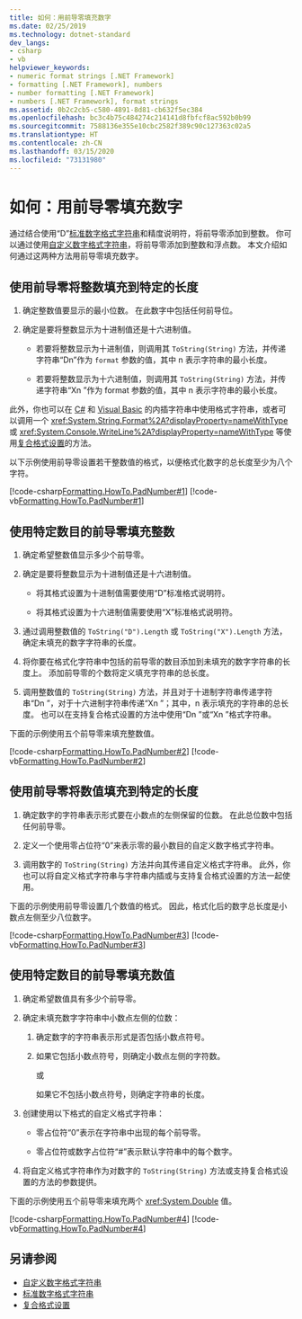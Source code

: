 ```yaml
---
title: 如何：用前导零填充数字
ms.date: 02/25/2019
ms.technology: dotnet-standard
dev_langs:
- csharp
- vb
helpviewer_keywords:
- numeric format strings [.NET Framework]
- formatting [.NET Framework], numbers
- number formatting [.NET Framework]
- numbers [.NET Framework], format strings
ms.assetid: 0b2c2cb5-c580-4891-8d81-cb632f5ec384
ms.openlocfilehash: bc3c4b75c484274c214141d8fbfcf8ac592b0b99
ms.sourcegitcommit: 7588136e355e10cbc2582f389c90c127363c02a5
ms.translationtype: HT
ms.contentlocale: zh-CN
ms.lasthandoff: 03/15/2020
ms.locfileid: "73131980"
---
```

# <a name="how-to-pad-a-number-with-leading-zeros"></a>如何：用前导零填充数字

通过结合使用“D”[标准数字格式字符串](../../../docs/standard/base-types/standard-numeric-format-strings.md)和精度说明符，将前导零添加到整数。 你可以通过使用[自定义数字格式字符串](../../../docs/standard/base-types/custom-numeric-format-strings.md)，将前导零添加到整数和浮点数。 本文介绍如何通过这两种方法用前导零填充数字。

## <a name="to-pad-an-integer-with-leading-zeros-to-a-specific-length"></a>使用前导零将整数填充到特定的长度

1. 确定整数值要显示的最小位数。 在此数字中包括任何前导位。

1. 确定是要将整数显示为十进制值还是十六进制值。

    - 若要将整数显示为十进制值，则调用其 `ToString(String)` 方法，并传递字符串“Dn”作为 `format` 参数的值，其中 n 表示字符串的最小长度。

    - 若要将整数显示为十六进制值，则调用其 `ToString(String)` 方法，并传递字符串“Xn  ”作为 format 参数的值，其中 n  表示字符串的最小长度。

此外，你也可以在 [C#](../../csharp/language-reference/tokens/interpolated.md) 和 [Visual Basic](../../visual-basic/programming-guide/language-features/strings/interpolated-strings.md) 的内插字符串中使用格式字符串，或者可以调用一个 <xref:System.String.Format%2A?displayProperty=nameWithType> 或 <xref:System.Console.WriteLine%2A?displayProperty=nameWithType> 等使用[复合格式设置](../../../docs/standard/base-types/composite-formatting.md)的方法。

以下示例使用前导零设置若干整数值的格式，以便格式化数字的总长度至少为八个字符。

[!code-csharp[Formatting.HowTo.PadNumber#1](../../../samples/snippets/csharp/VS_Snippets_CLR/Formatting.HowTo.PadNumber/cs/Pad1.cs#1)]
[!code-vb[Formatting.HowTo.PadNumber#1](../../../samples/snippets/visualbasic/VS_Snippets_CLR/Formatting.HowTo.PadNumber/vb/Pad1.vb#1)]

## <a name="to-pad-an-integer-with-a-specific-number-of-leading-zeros"></a>使用特定数目的前导零填充整数

1. 确定希望整数值显示多少个前导零。

1. 确定是要将整数显示为十进制值还是十六进制值。

    - 将其格式设置为十进制值需要使用“D”标准格式说明符。

    - 将其格式设置为十六进制值需要使用“X”标准格式说明符。

1. 通过调用整数值的 `ToString("D").Length` 或 `ToString("X").Length` 方法，确定未填充的数字字符串的长度。

1. 将你要在格式化字符串中包括的前导零的数目添加到未填充的数字字符串的长度上。 添加前导零的个数将定义填充字符串的总长度。

1. 调用整数值的 `ToString(String)` 方法，并且对于十进制字符串传递字符串“Dn  ”，对于十六进制字符串传递“Xn  ”；其中，n  表示填充的字符串的总长度。 也可以在支持复合格式设置的方法中使用“Dn  ”或“Xn  ”格式字符串。

下面的示例使用五个前导零来填充整数值。

[!code-csharp[Formatting.HowTo.PadNumber#2](../../../samples/snippets/csharp/VS_Snippets_CLR/Formatting.HowTo.PadNumber/cs/Pad1.cs#2)]
[!code-vb[Formatting.HowTo.PadNumber#2](../../../samples/snippets/visualbasic/VS_Snippets_CLR/Formatting.HowTo.PadNumber/vb/Pad1.vb#2)]

## <a name="to-pad-a-numeric-value-with-leading-zeros-to-a-specific-length"></a>使用前导零将数值填充到特定的长度

1. 确定数字的字符串表示形式要在小数点的左侧保留的位数。 在此总位数中包括任何前导零。

1. 定义一个使用零占位符“0”来表示零的最小数目的自定义数字格式字符串。

1. 调用数字的 `ToString(String)` 方法并向其传递自定义格式字符串。 此外，你也可以将自定义格式字符串与字符串内插或与支持复合格式设置的方法一起使用。

下面的示例使用前导零设置几个数值的格式。 因此，格式化后的数字总长度是小数点左侧至少八位数字。

[!code-csharp[Formatting.HowTo.PadNumber#3](../../../samples/snippets/csharp/VS_Snippets_CLR/Formatting.HowTo.PadNumber/cs/Pad1.cs#3)]
[!code-vb[Formatting.HowTo.PadNumber#3](../../../samples/snippets/visualbasic/VS_Snippets_CLR/Formatting.HowTo.PadNumber/vb/Pad1.vb#3)]

## <a name="to-pad-a-numeric-value-with-a-specific-number-of-leading-zeros"></a>使用特定数目的前导零填充数值

1. 确定希望数值具有多少个前导零。

1. 确定未填充数字字符串中小数点左侧的位数：

    1. 确定数字的字符串表示形式是否包括小数点符号。

    1. 如果它包括小数点符号，则确定小数点左侧的字符数。

         或

         如果它不包括小数点符号，则确定字符串的长度。

1. 创建使用以下格式的自定义格式字符串：

    - 零占位符“0”表示在字符串中出现的每个前导零。

    - 零占位符或数字占位符“#”表示默认字符串中的每个数字。

1. 将自定义格式字符串作为对数字的 `ToString(String)` 方法或支持复合格式设置的方法的参数提供。

下面的示例使用五个前导零来填充两个 <xref:System.Double> 值。

[!code-csharp[Formatting.HowTo.PadNumber#4](../../../samples/snippets/csharp/VS_Snippets_CLR/Formatting.HowTo.PadNumber/cs/Pad1.cs#4)]
[!code-vb[Formatting.HowTo.PadNumber#4](../../../samples/snippets/visualbasic/VS_Snippets_CLR/Formatting.HowTo.PadNumber/vb/Pad1.vb#4)]

## <a name="see-also"></a>另请参阅

- [自定义数字格式字符串](../../../docs/standard/base-types/custom-numeric-format-strings.md)
- [标准数字格式字符串](../../../docs/standard/base-types/standard-numeric-format-strings.md)
- [复合格式设置](../../../docs/standard/base-types/composite-formatting.md)
